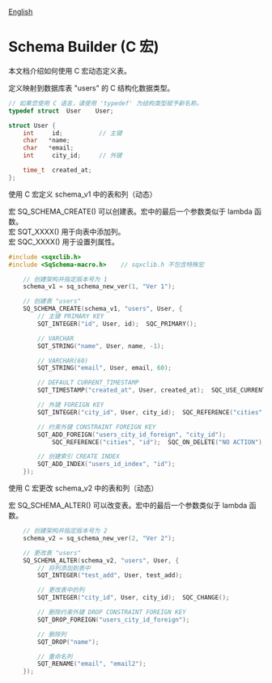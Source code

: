 [English](schema-builder-macro.md)

# Schema Builder (C 宏)

本文档介绍如何使用 C 宏动态定义表。  

定义映射到数据库表 "users" 的 C 结构化数据类型。

```c++
// 如果您使用 C 语言，请使用 'typedef' 为结构类型赋予新名称。
typedef struct  User    User;

struct User {
	int     id;          // 主键
	char   *name;
	char   *email;
	int     city_id;     // 外键

	time_t  created_at;
};
```

使用 C 宏定义 schema_v1 中的表和列（动态）  
  
宏 SQ_SCHEMA_CREATE() 可以创建表。宏中的最后一个参数类似于 lambda 函数。  
宏 SQT_XXXX() 用于向表中添加列。  
宏 SQC_XXXX() 用于设置列属性。

```c
#include <sqxclib.h>
#include <SqSchema-macro.h>    // sqxclib.h 不包含特殊宏

	// 创建架构并指定版本号为 1
	schema_v1 = sq_schema_new_ver(1, "Ver 1");

	// 创建表 "users"
	SQ_SCHEMA_CREATE(schema_v1, "users", User, {
		// 主键 PRIMARY KEY
		SQT_INTEGER("id", User, id);  SQC_PRIMARY();

		// VARCHAR
		SQT_STRING("name", User, name, -1);

		// VARCHAR(60)
		SQT_STRING("email", User, email, 60);

		// DEFAULT CURRENT_TIMESTAMP
		SQT_TIMESTAMP("created_at", User, created_at);  SQC_USE_CURRENT();

		// 外键 FOREIGN KEY
		SQT_INTEGER("city_id", User, city_id);  SQC_REFERENCE("cities", "id");

		// 约束外键 CONSTRAINT FOREIGN KEY
		SQT_ADD_FOREIGN("users_city_id_foreign", "city_id");
			SQC_REFERENCE("cities", "id");  SQC_ON_DELETE("NO ACTION");  SQC_ON_UPDATE("NO ACTION"):

		// 创建索引 CREATE INDEX
		SQT_ADD_INDEX("users_id_index", "id");
	});
```

使用 C 宏更改 schema_v2 中的表和列（动态）  
  
宏 SQ_SCHEMA_ALTER() 可以改变表。宏中的最后一个参数类似于 lambda 函数。

```c
	// 创建架构并指定版本号为 2
	schema_v2 = sq_schema_new_ver(2, "Ver 2");

	// 更改表 "users"
	SQ_SCHEMA_ALTER(schema_v2, "users", User, {
		// 将列添加到表中
		SQT_INTEGER("test_add", User, test_add);

		// 更改表中的列
		SQT_INTEGER("city_id", User, city_id);  SQC_CHANGE();

		// 删除约束外键 DROP CONSTRAINT FOREIGN KEY
		SQT_DROP_FOREIGN("users_city_id_foreign");

		// 删除列
		SQT_DROP("name");

		// 重命名列
		SQT_RENAME("email", "email2");
	});
```
